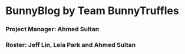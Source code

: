 # BunnyBlog by Team BunnyTruffles
### Project Manager: Ahmed Sultan
### Roster: Jeff Lin, Leia Park and Ahmed Sultan
